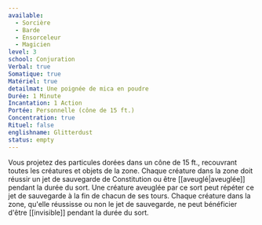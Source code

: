 ```yaml
---
available:
  - Sorcière
  - Barde
  - Ensorceleur
  - Magicien
level: 3
school: Conjuration
Verbal: true
Somatique: true
Matériel: true
detailmat: Une poignée de mica en poudre
Durée: 1 Minute
Incantation: 1 Action
Portée: Personnelle (cône de 15 ft.)
Concentration: true
Rituel: false
englishname: Glitterdust
status: empty
---
```

Vous projetez des particules dorées dans un cône de 15 ft., recouvrant toutes les créatures et objets de la zone. Chaque créature dans la zone doit réussir un jet de sauvegarde de Constitution ou être [[aveuglé|aveuglée]] pendant la durée du sort. Une créature aveuglée par ce sort peut répéter ce jet de sauvegarde à la fin de chacun de ses tours. Chaque créature dans la zone, qu'elle réussisse ou non le jet de sauvegarde, ne peut bénéficier d'être [[invisible]] pendant la durée du sort.
